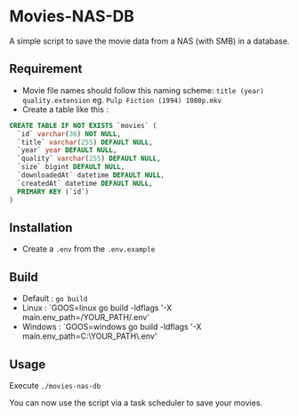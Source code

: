 # Movies-NAS-DB

A simple script to save the movie data from a NAS (with SMB) in a database.

## Requirement

* Movie file names should follow this naming scheme: `title (year) quality.extension` eg. `Pulp Fiction (1994) 1080p.mkv`
* Create a table like this : 
```sql
CREATE TABLE IF NOT EXISTS `movies` (
  `id` varchar(36) NOT NULL,
  `title` varchar(255) DEFAULT NULL,
  `year` year DEFAULT NULL,
  `quality` varchar(255) DEFAULT NULL,
  `size` bigint DEFAULT NULL,
  `downloadedAt` datetime DEFAULT NULL,
  `createdAt` datetime DEFAULT NULL,
  PRIMARY KEY (`id`)
)
```

## Installation

* Create a `.env` from the `.env.example`

## Build

* Default : `go build`
* Linux : `GOOS=linux go build -ldflags '-X main.env_path=/YOUR_PATH/.env'
* Windows : `GOOS=windows go build -ldflags '-X main.env_path=C:\YOUR_PATH\\.env'

## Usage

Execute `./movies-nas-db`

You can now use the script via a task scheduler to save your movies.